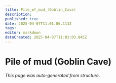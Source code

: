 ```yaml
---
title: Pile_of_mud_(Goblin_Cave)
description: 
published: true
date: 2025-04-07T11:01:06.111Z
tags: 
editor: markdown
dateCreated: 2025-04-07T11:01:03.845Z
---
```


# Pile of mud (Goblin Cave)

*This page was auto-generated from structure.*